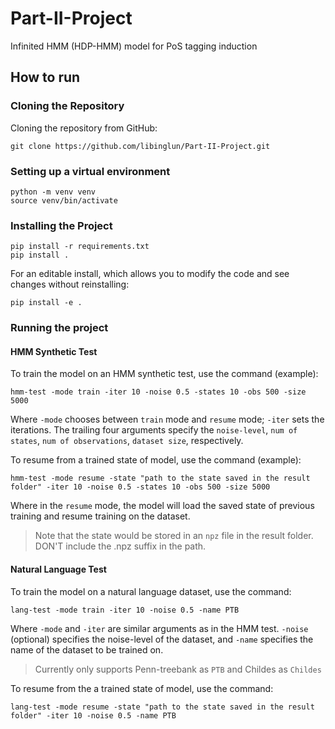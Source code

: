 # Part-II-Project
Infinited HMM (HDP-HMM) model for PoS tagging induction

## How to run
### Cloning the Repository
Cloning the repository from GitHub:
```angular2html
git clone https://github.com/libinglun/Part-II-Project.git
```
### Setting up a virtual environment
```angular2html
python -m venv venv
source venv/bin/activate
```
### Installing the Project
```angular2html
pip install -r requirements.txt
pip install .
```
For an editable install, which allows you to modify the code and see changes without reinstalling:
```
pip install -e .
```
### Running the project 

#### HMM Synthetic Test 
To train the model on an HMM synthetic test, use the command (example):
```angular2html
hmm-test -mode train -iter 10 -noise 0.5 -states 10 -obs 500 -size 5000
```
Where `-mode` chooses between `train` mode and `resume` mode; `-iter` sets the iterations. The trailing four 
arguments specify the `noise-level`, `num of states`, `num of observations`, `dataset size`, respectively. 

To resume from a trained state of model, use the command (example):
```angular2html
hmm-test -mode resume -state "path to the state saved in the result folder" -iter 10 -noise 0.5 -states 10 -obs 500 -size 5000
```
Where in the `resume` mode, the model will load the saved state of previous training and resume training on the dataset. 
> Note that the state would be stored in an `npz` file in the result folder. DON'T include the .npz suffix in the path.

#### Natural Language Test
To train the model on a natural language dataset, use the command:
```angular2html
lang-test -mode train -iter 10 -noise 0.5 -name PTB  
```
Where `-mode` and `-iter` are similar arguments as in the HMM test. `-noise` (optional) specifies the noise-level of the dataset, 
and `-name` specifies the name of the dataset to be trained on. 

> Currently only supports Penn-treebank as `PTB` and Childes as `Childes`

To resume from the a trained state of model, use the command:
```angular2html
lang-test -mode resume -state "path to the state saved in the result folder" -iter 10 -noise 0.5 -name PTB  
```